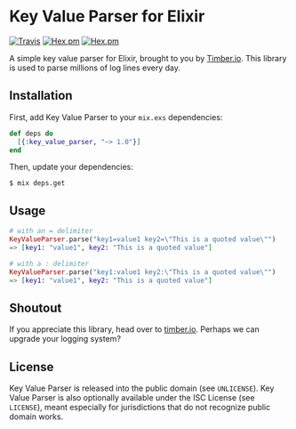 # Key Value Parser for Elixir

[![Travis](https://img.shields.io/travis/timberio/elixir-key-value-parser.svg?style=flat-square)](https://travis-ci.org/timberio/elixir-key-value-parser)
[![Hex.pm](https://img.shields.io/hexpm/v/key_value_parser.svg?style=flat-square)](https://hex.pm/packages/key_value_parser)
[![Hex.pm](https://img.shields.io/hexpm/dt/key_value_parser.svg?style=flat-square)](https://hex.pm/packages/key_value_parser)

A simple key value parser for Elixir, brought to you by [Timber.io](https://timber.io). This
library is used to parse millions of log lines every day.

## Installation

First, add Key Value Parser to your `mix.exs` dependencies:

```elixir
def deps do
  [{:key_value_parser, "~> 1.0"}]
end
```

Then, update your dependencies:

```sh-session
$ mix deps.get
```

## Usage

```elixir
# with an = delimiter
KeyValueParser.parse("key1=value1 key2=\"This is a quoted value\"")
=> [key1: "value1", key2: "This is a quoted value"]

# with a : delimiter
KeyValueParser.parse("key1:value1 key2:\"This is a quoted value\"")
=> [key1: "value1", key2: "This is a quoted value"]
```

## Shoutout

If you appreciate this library, head over to [timber.io](https://timber.io). Perhaps we can
upgrade your logging system?

## License

Key Value Parser is released into the public domain (see `UNLICENSE`).
Key Value Parser is also optionally available under the ISC License (see `LICENSE`),
meant especially for jurisdictions that do not recognize public domain works.